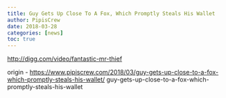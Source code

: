 ```yaml
---
title: Guy Gets Up Close To A Fox, Which Promptly Steals His Wallet
author: PipisCrew
date: 2018-03-28
categories: [news]
toc: true
---
```


http://digg.com/video/fantastic-mr-thief

origin - https://www.pipiscrew.com/2018/03/guy-gets-up-close-to-a-fox-which-promptly-steals-his-wallet/ guy-gets-up-close-to-a-fox-which-promptly-steals-his-wallet